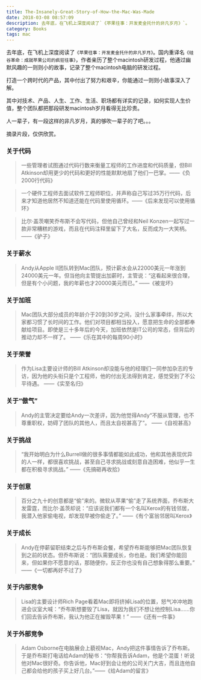 ```yaml
---
title: The-Insanely-Great-Story-of-How-the-Mac-Was-Made
date: 2018-03-08 08:57:09
description: 去年底，在飞机上深度阅读了`《苹果往事：开发麦金托什的非凡岁月》`。
category: Books
tags: mac
---
```


去年底，在飞机上深度阅读了`《苹果往事：开发麦金托什的非凡岁月》`。国内重译名`《硅谷革命：成就苹果公司的疯狂往事》`，作者亲历了整个macintosh研发过程，他通过幽默风趣的一则则小的故事，记录了整个macintosh电脑的研发过程。

打造一个跨时代的产品，其中付出了努力和艰辛，你能通过一则则小故事深入了解。

其中对技术、产品、人生、工作、生活、职场都有详实的记录，如何实现人生价值，整个团队都把那段研发macintosh岁月看得无比珍贵。

人一辈子，有一段这样的非凡岁月，真的够吹一辈子的了吧。。。

摘录片段，仅供欣赏。

### 关于代码

> 一些管理者试图通过代码行数来衡量工程师的工作进度和代码质量，但Bill Atkinson却用更少的代码和更好的性能默默地扇了他们一巴掌。——《负2000行代码》

> 一个硬件工程师去面试软件工程师职位，并声称自己写过35万行代码，后来才知道他居然不知道还能在代码里使用循环。——《后来发现可以使用循环》

> 比尔·盖茨嘲笑乔布斯不会写代码，但他自己曾经和Neil Konzen一起写过一款非常糟糕的游戏，而且在代码注释里留下了大名，反而成为一大笑柄。——《驴子》

### 关于薪水

> Andy从Apple II团队转到Mac团队，预计薪水会从22000美元一年涨到24000美元一年。但当他向主管提出加薪时，主管说：“这看起来很合理，但是有个小问题，我的年薪也才20000美元而已。”
——《被宠坏》

### 关于加班

> Mac团队大部分成员的年龄介于20到30岁之间，没什么家事牵绊，所以大家都习惯了长时间的工作。他们对项目都相当投入，愿意把生命的全部都奉献给项目。即使是三十多年后的今天，加班依然是IT公司的常态，但背后的推动力却不一样了。
——《乐在其中的每周90小时》

### 关于荣誉

> 作为Lisa主要设计师的Bill Atkinson却没能与他的经理们一同参加杂志的专访，因为他的头衔只是个工程师，他的付出无法得到肯定，感觉受到了不公平待遇。
——《实至名归》

### 关于“傲气”

> Andy的主管决定要给Andy一次差评，因为他觉得Andy“不服从管理，也不尊重职权，妨碍了团队的其他人，而且太自视甚高了”。
——《自视甚高》

### 关于挑战

> “我开始明白为什么Burrell做的很多事情都能如此成功，他和其他表现优异的人一样，都很喜欢挑战，甚至自己寻求挑战或刻意自造困难，他似乎一生都在积极寻求挑战。”
——《先搞砸再收拾》

### 关于创意

> 百分之九十的创意都是“偷”来的。微软从苹果“偷”走了系统界面，乔布斯大发雷霆，而比尔·盖茨却说：“应该说我们都有一个名叫Xerox的有钱邻居，我潜入他家偷电视，却发现早被你偷走了。”
——《有个富翁邻居叫Xerox》

### 关于成长

> Andy在停薪留职结束之后与乔布斯会餐，希望乔布斯能够把Mac团队恢复到之前的状态。但乔布斯说：“团队需要成长，你也是。我们希望你能回来，但如果你不愿意的话，那随便你，反正你也没有自己想象得那么重要。”
——《一切都再好不过了》

### 关于内部竞争

> Lisa的主要设计师Rich Page看着Mac即将挤掉Lisa的位置，怒气冲冲地跑进会议室大喊：“乔布斯想要毁了Lisa，就因为我们不想让他控制Lisa……你们回去告诉乔布斯，我认为他正在摧毁苹果！”
——《还有一件事》

### 关于外部竞争

> Adam Osborne在电脑展会上藐视Mac，Andy把这件事情告诉了乔布斯。于是乔布斯打电话给Adam的秘书：“你帮我告诉Adam，他是个混蛋！听说他对Mac很好奇。你告诉他，Mac好到会让他的公司关门大吉，而且连他自己都会给他的孩子买上好几台。”——《给Adam的留言》

